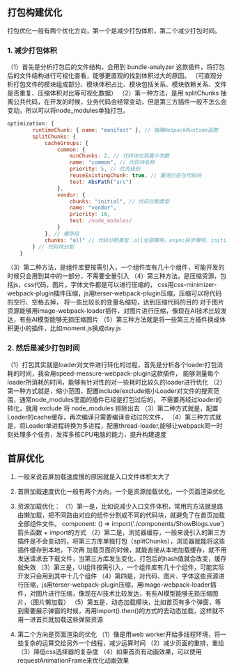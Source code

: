## 打包构建优化
打包优化一般有两个优化方向，第一个是减少打包体积，第二个减少打包时间。
### 1. 减少打包体积
（1）首先是分析打包后的文件结构，会用到 bundle-analyzer 这款插件，将打包后的文件结构进行可视化查看，能够更直观的找到体积过大的原因。
  （可直观分析打包文件的模块组成部分、模块体积占比、模块包括关系、模块依赖关系、文件是否重复、压缩体积对比等可视化数据）
（2）第一种方法，是用 splitChunks 抽离公共代码，在开发的时候，业务代码会经常变动，但是第三方插件一般不怎么会变动，所以可以将node_modules单独打包，
```js
optimization: {
		runtimeChunk: { name: "manifest" }, // 抽离WebpackRuntime函数
		splitChunks: {
			cacheGroups: {
				common: {
					minChunks: 2, // 代码块出现最少次数
					name: "common", // 代码块名称
					priority: 5, // 优先级别
					reuseExistingChunk: true, // 重用已存在代码块
					test: AbsPath("src")
				},
				vendor: {
					chunks: "initial", // 代码分割类型
					name: "vendor",
					priority: 10,
					test: /node_modules/
				}
			}, // 缓存组
			chunks: "all" // 代码分割类型：all全部模块，async异步模块，initial入口模块
		} // 代码块分割
	}
```
（3）第二种方法，是组件库要按需引入，一个组件库有几十个组件，可能开发的时候只会用到其中的一部分，不需要全量引入
（4）第三种方法，是压缩资源，包括js，css代码，图片，字体文件都是可以进行压缩的，
  css用css-minimizer-webpack-plugin插件压缩，js用terser-webpack-plugin压缩，压缩可以将代码的空行、空格去掉，
	将一些比较长的变量名缩短，达到压缩代码的目的
	对于图片资源能够用image-webpack-loader插件，对图片进行压缩，像现在AI技术比较发达，有些AI模型能够无损压缩图片
（5）第三种方法就是将一些第三方插件换成体积更小的插件，比如moment.js换成day.js

### 2. 然后是减少打包时间
（1）打包其实就是loader对文件进行转化的过程，首先是分析各个loader打包消耗的时间，我会用speed-measure-webpack-plugin这款插件，
  能够测量每个loader所消耗的时间，能够有针对性的对一些耗时比较久的loader进行优化
（2）第一种方式就是，缩小范围，配置include/exclude缩小Loader对文件的搜索范围，通常node_modules里面的插件已经是打包过后的，
	不需要再经过loader的转化，就用 exclude 将 node_modules 排除出去
（3）第二种方式就是，配置Loader的cache缓存，再次编译只需要编译变动过的文件，
（4）第三种方式就是，将Loader单进程转换为多进程，配置thread-loader,能够让webpack同一时刻处理多个任务，发挥多核CPU电脑的能力，提升构建速度

## 首屏优化
1. 一般来说首屏加载速度慢的原因就是入口文件体积太大了
2. 首屏加载速度优化一般有两个方向，一个是资源加载优化，一个页面渲染优化
3. 资源加载优化：
	 （1）第一是，比如说减少入口文件体积，常用的方法就是路由懒加载，把不同路由对应的组件分割成不同的代码块，就避免了在首页加载全部组件文件。
	 		component: () => import('./components/ShowBlogs.vue')
			箭头函数 + import的方式
	 （2）第二是，浏览器缓存，一般来说引入的第三方插件是不会变动的，将第三方库单独打包（splitChunks），浏览器就能将这些插件缓存到本地，下次再
	 		加载页面的时候，就能直接从本地加载缓存，就不用发送请求去下载文件，当第三方库发生变化，打包后的hash值就会改变，缓存就失效
	 （3）第三是，UI组件按需引入，一个组件库有几十个组件，可能实际开发只会用到其中十几个组件
	 （4）第四是，对代码、图片、字体这些资源进行压缩，js用terser-webpack-plugin压缩，用image-webpack-loader插件，对图片进行压缩，像现在AI技术比较发达，有些AI模型能够无损压缩图片，（图片懒加载）
	 （5）第五是，动态加载模块，比如首页有多个弹窗，等到需要展示弹窗的时候，再用import().then()的方式的去动态加载，这样就不用一进首页就加载这些弹窗资源

4. 第二个方向是页面渲染的优化
   （1）像是用web worker开始多线程环境，将一些复杂的运算交给另外一个线程，减少运算时间
	 （2）减少页面的重排，重绘
	 （3）降低css选择器的复杂度
	 （4）如果首页有动画效果，可以使用requestAnimationFrame来优化动画效果
		